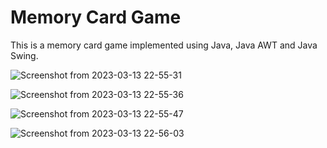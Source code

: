 # Memory Card Game

This is a memory card game implemented using Java, Java AWT and Java Swing.

![Screenshot from 2023-03-13 22-55-31](https://user-images.githubusercontent.com/76794557/224881268-7118c5ec-c849-418c-919a-2b38cb0cc43e.png)

![Screenshot from 2023-03-13 22-55-36](https://user-images.githubusercontent.com/76794557/224881281-82016e20-e4a7-4500-b01e-4de3e8465549.png)

![Screenshot from 2023-03-13 22-55-47](https://user-images.githubusercontent.com/76794557/224881286-baab6a4b-4a3c-4a3a-9894-7514fb59e857.png)

![Screenshot from 2023-03-13 22-56-03](https://user-images.githubusercontent.com/76794557/224881292-4e935524-cf02-4f40-a643-7358c8a54673.png)
